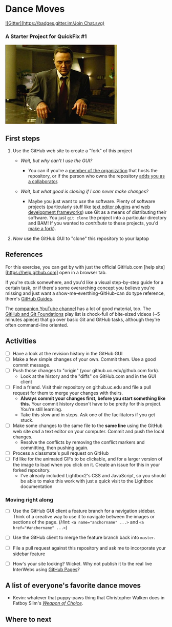 # Dance Moves
[![Gitter](https://badges.gitter.im/Join Chat.svg)](https://gitter.im/QuickFixes/just-gittin-started)
### A Starter Project for QuickFix #1
![the walken of choice](assets/weaponofchoice_still.jpg)

## First steps
1. Use the GitHub web site to create a "fork" of this project
    * _Wait, but why can't I use the GUI?_
        * You can if you're a [member of the organization][h-perms] that hosts the repository, or if the person who owns the repository [adds you as a collaborator][h-collab].

    * _Wait, but what good is cloning if I can never make changes?_
        * Maybe you just want to _use_ the software. Plenty of software projects (particularly stuff like [text editor plugins](https://github.com/vim-scripts "Plugins for the Vim editor") and [web development frameworks](https://github.com/twbs/bootstrap#quick-start "Twitter Bootstrap")) use Git as a means of distributing their software. You just `git clone` the project into a particular directory and BAM! If you wanted to _contribute_ to these projects, you'd [make a fork][g-fork]).

2. _Now_ use the GitHub GUI to "clone" this repository to your laptop

## References
For this exercise, you can get by with just the official GitHub.com [help site][https://help.github.com] open in a browser tab.

If you're stuck somewhere, and you'd like a visual step-by-step guide for a certain task, or if there's some overarching concept you believe you're missing and just want a show-me-everthing-GitHub-can do type reference, there's [GitHub Guides](https://guides.github.com/).

The [companion YouTube channel](http://www.youtube.com/user/GitHubGuides) has a lot of good material, too. The [GitHub and Git Foundations](www.youtube.com/playlist?list=PLg7s6cbtAD15G8lNyoaYDuKZSKyJrgwB-) play list is chock-full of bite-sized videos (~5 minutes apiece) that go over basic Git and GitHub tasks, although they're often command-line oriented.

## Activities

- [ ] Have a look at the revision history in the GitHub GUI
- [ ] Make a few simple changes of your own. Commit them. Use a good commit message.
- [ ]  Push those changes to "origin" (your github.uc.edu/github.com fork).
    * Look at the history and the "diffs" on GitHub.com and in the GUI client
- [ ] Find a friend. Visit their repository on github.uc.edu and file a pull request for them to merge your changes with theirs.
    * **Always commit your changes first, before you start something like this.** Your commit history doesn't have to be pretty for this project. You're still learning.
    * Take this slow and in steps. Ask one of the facilitators if you get stuck.
- [ ] Make some changes to the same file to the **same line** using the GitHub web site _and_ a text editor on your computer. Commit and push the local changes.
    * Resolve the conflicts by removing the conflict markers and committing, then pushing again.
- [ ] Process a classmate's pull request on GitHub
- [ ] I'd like for the animated GIFs to be clickable, and for a larger version of the image to load when you click on it. Create an issue for this in your forked repository.
    * I've already included Lightbox2's CSS and JavaScript, so you should be able to make this work with just a quick visit to the Lightbox documentation

### Moving right along

- [ ] Use the GitHub GUI client a feature branch for a navigation sidebar. Think of a creative way to use it to navigate between the images or sections of the page. (_Hint_: `<a name="anchorname" ...>` and `<a href="#anchorname" ...>`)
- [ ] Use the GitHub client to merge the feature branch back into `master`.
- [ ] File a pull request against this repository and ask me to incorporate your sidebar feature
- [ ] How's your site looking? Wicket. Why not publish it to the real live InterWebs using [GitHub Pages][ghpages]?


## A list of everyone's favorite dance moves

* Kevin: whatever that puppy-paws thing that Christopher Walken does in Fatboy Slim's
  _[Weapon of Choice](http://www.youtube.com/watch?v=XQ7z57qrZU8)_.

## Where to next




<!-- footnote-style hyperlinks -->
[h-collab]: https://help.github.com/articles/adding-collaborators-to-a-personal-repository/
[h-team]: https://help.github.com/articles/adding-or-inviting-members-to-a-team-in-an-organization/
[h-perms]: https://help.github.com/articles/permission-levels-for-an-organization-repository/
[g-fork]: https://guides.github.com/activities/forking/index.html
[ghpages]: https://help.github.com/articles/creating-project-pages-manually/
